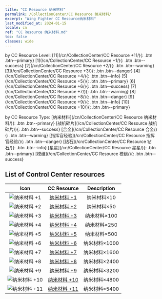 ```yaml
---
title: "CC Resource 纳米材料"
permalink: /CollectionCenter/CC Resource 纳米材料/
excerpt: "Wing Fighter CC Resource纳米材料"
last_modified_at: 2024-01-15
locale: cn
ref: "CC Resource 纳米材料.md"
toc: false
classes: wide
---
```


  by CC Resource Level:  [11](/cn/CollectionCenter/CC Resource +11/){: .btn .btn--primary}   [1](/cn/CollectionCenter/CC Resource +1/){: .btn .btn--success}   [2](/cn/CollectionCenter/CC Resource +2/){: .btn .btn--warning}   [3](/cn/CollectionCenter/CC Resource +3/){: .btn .btn--danger}   [4](/cn/CollectionCenter/CC Resource +4/){: .btn .btn--info}   [5](/cn/CollectionCenter/CC Resource +5/){: .btn .btn--primary}   [6](/cn/CollectionCenter/CC Resource +6/){: .btn .btn--success}   [7](/cn/CollectionCenter/CC Resource +7/){: .btn .btn--warning}   [8](/cn/CollectionCenter/CC Resource +8/){: .btn .btn--danger}   [9](/cn/CollectionCenter/CC Resource +9/){: .btn .btn--info}   [10](/cn/CollectionCenter/CC Resource +10/){: .btn .btn--primary} 

  by CC Resource Type:  [纳米材料](/cn/CollectionCenter/CC Resource 纳米材料/){: .btn .btn--primary}   [战机碎片](/cn/CollectionCenter/CC Resource 战机碎片/){: .btn .btn--success}   [合金](/cn/CollectionCenter/CC Resource 合金/){: .btn .btn--warning}   [指挥官经验](/cn/CollectionCenter/CC Resource 指挥官经验/){: .btn .btn--danger}   [钻石](/cn/CollectionCenter/CC Resource 钻石/){: .btn .btn--info}   [星星](/cn/CollectionCenter/CC Resource 星星/){: .btn .btn--primary}   [模组](/cn/CollectionCenter/CC Resource 模组/){: .btn .btn--success} 

## List of Control Center resources

  |   Icon |      CC Resource        |   Description   |
  |:------:|:---------------:|:---------------:|
  | ![纳米材料 +1](/images/cc/CC_纳米材料_1_p.png) | [纳米材料 +1](/cn/CollectionCenter/纳米材料_1/) | 纳米材料×10 |
  | ![纳米材料 +2](/images/cc/CC_纳米材料_2_p.png) | [纳米材料 +2](/cn/CollectionCenter/纳米材料_2/) | 纳米材料×50 |
  | ![纳米材料 +3](/images/cc/CC_纳米材料_3_p.png) | [纳米材料 +3](/cn/CollectionCenter/纳米材料_3/) | 纳米材料×100 |
  | ![纳米材料 +4](/images/cc/CC_纳米材料_4_p.png) | [纳米材料 +4](/cn/CollectionCenter/纳米材料_4/) | 纳米材料×250 |
  | ![纳米材料 +5](/images/cc/CC_纳米材料_5_p.png) | [纳米材料 +5](/cn/CollectionCenter/纳米材料_5/) | 纳米材料×500 |
  | ![纳米材料 +6](/images/cc/CC_纳米材料_5_p.png) | [纳米材料 +6](/cn/CollectionCenter/纳米材料_6/) | 纳米材料×1000 |
  | ![纳米材料 +7](/images/cc/CC_纳米材料_5_p.png) | [纳米材料 +7](/cn/CollectionCenter/纳米材料_7/) | 纳米材料×1600 |
  | ![纳米材料 +8](/images/cc/CC_纳米材料_5_p.png) | [纳米材料 +8](/cn/CollectionCenter/纳米材料_8/) | 纳米材料×2400 |
  | ![纳米材料 +9](/images/cc/CC_纳米材料_6_p.png) | [纳米材料 +9](/cn/CollectionCenter/纳米材料_9/) | 纳米材料×3200 |
  | ![纳米材料 +10](/images/cc/CC_纳米材料_6_p.png) | [纳米材料 +10](/cn/CollectionCenter/纳米材料_10/) | 纳米材料×4800 |
  | ![纳米材料 +11](/images/cc/CC_纳米材料_6_p.png) | [纳米材料 +11](/cn/CollectionCenter/纳米材料_11/) | 纳米材料×5400 |
